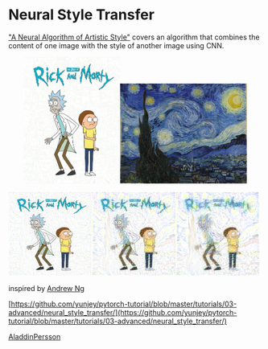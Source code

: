 # Neural Style Transfer

["A Neural Algorithm of Artistic Style"](https://arxiv.org/abs/1508.06576) covers an algorithm that combines the content of one image with the style of another image using CNN.

<div align=center><img width="38%" src="content.jpg" /><img width="50%" src="style.jpg" /></div>

<img width="33%" src="generated/200_generated.png" /><img width="33%" src="generated/1000_generated.png" /><img width="33%" src="generated/1800_generated.png" />

inspired by [Andrew Ng](https://www.youtube.com/watch?v=R39tWYYKNcI&t=0s&ab_channel=DeepLearningAI)

[https://github.com/yunjey/pytorch-tutorial/blob/master/tutorials/03-advanced/neural_style_transfer/](https://github.com/yunjey/pytorch-tutorial/blob/master/tutorials/03-advanced/neural_style_transfer/)

[AladdinPersson](https://www.youtube.com/watch?v=imX4kSKDY7s&ab_channel=AladdinPersson)
